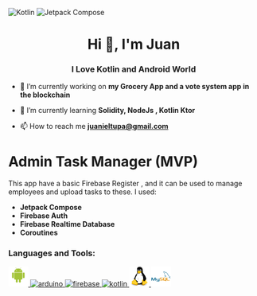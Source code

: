 <img alt="Kotlin" src="https://img.shields.io/badge/Kotlin-1.6.10-blue"> <img alt="Jetpack Compose" src="https://img.shields.io/badge/Jetpack-Compose-green">

<h1 align="center">Hi 👋, I'm Juan</h1>
<h3 align="center">I Love Kotlin and Android World </h3>

- 🔭 I’m currently working on **my Grocery App and a vote system app in the blockchain**

- 🌱 I’m currently learning **Solidity, NodeJs , Kotlin Ktor**

- 📫 How to reach me **juanieltupa@gmail.com**

# Admin Task Manager (MVP)
This app have a basic Firebase Register , and it can be used to manage employees and upload tasks to these.
I used:
-  **Jetpack Compose**
- **Firebase Auth**
- **Firebase Realtime Database**
- **Coroutines**

<p align="left">
</p>

<h3 align="left">Languages and Tools:</h3>
<p align="left"> <a href="https://developer.android.com" target="_blank" rel="noreferrer"> <img src="https://raw.githubusercontent.com/devicons/devicon/master/icons/android/android-original-wordmark.svg" alt="android" width="40" height="40"/> </a> <a href="https://www.arduino.cc/" target="_blank" rel="noreferrer"> <img src="https://cdn.worldvectorlogo.com/logos/arduino-1.svg" alt="arduino" width="40" height="40"/> </a> <a href="https://firebase.google.com/" target="_blank" rel="noreferrer"> <img src="https://www.vectorlogo.zone/logos/firebase/firebase-icon.svg" alt="firebase" width="40" height="40"/> </a> <a href="https://kotlinlang.org" target="_blank" rel="noreferrer"> <img src="https://www.vectorlogo.zone/logos/kotlinlang/kotlinlang-icon.svg" alt="kotlin" width="40" height="40"/> </a> <a href="https://www.linux.org/" target="_blank" rel="noreferrer"> <img src="https://raw.githubusercontent.com/devicons/devicon/master/icons/linux/linux-original.svg" alt="linux" width="40" height="40"/> </a> <a href="https://www.mysql.com/" target="_blank" rel="noreferrer"> <img src="https://raw.githubusercontent.com/devicons/devicon/master/icons/mysql/mysql-original-wordmark.svg" alt="mysql" width="40" height="40"/> </a> </p>
